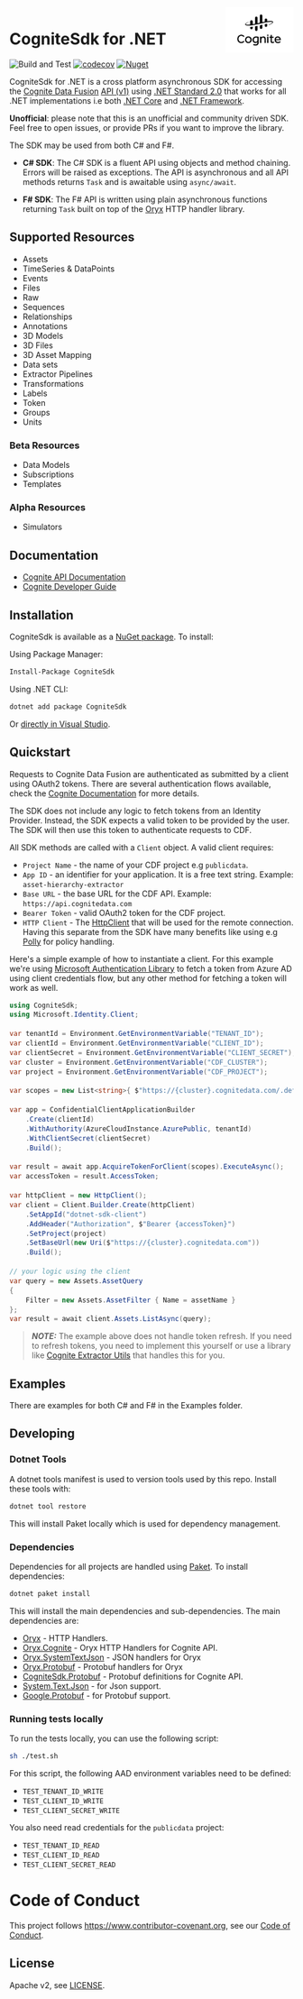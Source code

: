 <a href="https://cognite.com/">
    <img src="./cognite_logo.png" alt="Cognite logo" title="Cognite" align="right" height="80" />
</a>

# CogniteSdk for .NET

![Build and Test](https://github.com/cognitedata/cognite-sdk-dotnet/workflows/Build%20and%20Test/badge.svg)
[![codecov](https://codecov.io/gh/cognitedata/cognite-sdk-dotnet/branch/master/graph/badge.svg?token=da8aPB6l9U)](https://codecov.io/gh/cognitedata/cognite-sdk-dotnet)
[![Nuget](https://img.shields.io/nuget/vpre/CogniteSdk)](https://www.nuget.org/packages/CogniteSdk/)

CogniteSdk for .NET is a cross platform asynchronous SDK for accessing the [Cognite Data Fusion](https://docs.cognite.com/) [API (v1)](https://docs.cognite.com/api/v1/) using [.NET Standard 2.0](https://docs.microsoft.com/en-us/dotnet/standard/net-standard) that works for all .NET implementations i.e both [.NET Core](https://en.wikipedia.org/wiki/.NET_Core) and [.NET Framework](https://en.wikipedia.org/wiki/.NET_Framework).

**Unofficial**: please note that this is an unofficial and community driven SDK. Feel free to open issues, or provide PRs if you want to improve the library.

The SDK may be used from both C# and F#.

- **C# SDK**: The C# SDK is a fluent API using objects and method chaining. Errors will be raised as exceptions. The API is asynchronous and all API methods returns `Task` and is awaitable using `async/await`.

- **F# SDK**: The F# API is written using plain asynchronous functions returning `Task` built on top of the [Oryx](https://github.com/cognitedata/oryx) HTTP handler library.

## Supported Resources
- Assets
- TimeSeries & DataPoints
- Events
- Files
- Raw
- Sequences
- Relationships
- Annotations
- 3D Models
- 3D Files
- 3D Asset Mapping
- Data sets
- Extractor Pipelines
- Transformations
- Labels
- Token
- Groups
- Units

### Beta Resources
- Data Models
- Subscriptions
- Templates

### Alpha Resources
- Simulators

## Documentation
* [Cognite API Documentation](https://api-docs.cognite.com/)
* [Cognite Developer Guide](https://developer.cognite.com/dev/)

## Installation

CogniteSdk is available as a [NuGet package](https://www.nuget.org/packages/CogniteSdk/). To install:

Using Package Manager:
```sh
Install-Package CogniteSdk
```

Using .NET CLI:
```sh
dotnet add package CogniteSdk
```

Or [directly in Visual Studio](https://docs.microsoft.com/en-us/nuget/quickstart/install-and-use-a-package-in-visual-studio).

## Quickstart

Requests to Cognite Data Fusion are authenticated as submitted by a client using OAuth2 tokens. There are several authentication flows available, check the [Cognite Documentation](https://docs.cognite.com/cdf/access/concepts/authentication_flows_oidc/#:~:text=In%20the%20client%20credentials%20grant,get%20a%20time%2Dlimited%20token.) for more details.

The SDK does not include any logic to fetch tokens from an Identity Provider. Instead, the SDK expects a valid token to be provided by the user. The SDK will then use this token to authenticate requests to CDF.

All SDK methods are called with a `Client` object. A valid client requires:
- `Project Name` - the name of your CDF project e.g `publicdata`.
- `App ID` - an identifier for your application. It is a free text string. Example: `asset-hierarchy-extractor`
- `Base URL` - the base URL for the CDF API. Example: `https://api.cognitedata.com`
- `Bearer Token` - valid OAuth2 token for the CDF project.
- `HTTP Client` - The [HttpClient](https://docs.microsoft.com/en-us/dotnet/api/system.net.http.httpclient?view=netcore-3.1) that will be used for the remote connection. Having this separate from the SDK have many benefits like using e.g [Polly](https://github.com/App-vNext/Polly) for policy handling.

Here's a simple example of how to instantiate a client. For this example we're using [Microsoft Authentication Library](https://www.nuget.org/packages/Microsoft.Identity.Client/) to fetch a token from Azure AD using client credentials flow, but any other method for fetching a token will work as well.
```c#
using CogniteSdk;
using Microsoft.Identity.Client;

var tenantId = Environment.GetEnvironmentVariable("TENANT_ID");
var clientId = Environment.GetEnvironmentVariable("CLIENT_ID");
var clientSecret = Environment.GetEnvironmentVariable("CLIENT_SECRET");
var cluster = Environment.GetEnvironmentVariable("CDF_CLUSTER");
var project = Environment.GetEnvironmentVariable("CDF_PROJECT");

var scopes = new List<string>{ $"https://{cluster}.cognitedata.com/.default" };

var app = ConfidentialClientApplicationBuilder
    .Create(clientId)
    .WithAuthority(AzureCloudInstance.AzurePublic, tenantId)
    .WithClientSecret(clientSecret)
    .Build();

var result = await app.AcquireTokenForClient(scopes).ExecuteAsync();
var accessToken = result.AccessToken;

var httpClient = new HttpClient();
var client = Client.Builder.Create(httpClient)
    .SetAppId("dotnet-sdk-client")
    .AddHeader("Authorization", $"Bearer {accessToken}")
    .SetProject(project)
    .SetBaseUrl(new Uri($"https://{cluster}.cognitedata.com"))
    .Build();

// your logic using the client
var query = new Assets.AssetQuery
{
    Filter = new Assets.AssetFilter { Name = assetName }
};
var result = await client.Assets.ListAsync(query);
```

> **_NOTE:_** The example above does not handle token refresh. If you need to refresh tokens, you need to implement this yourself or use a library like [Cognite Extractor Utils](https://github.com/cognitedata/dotnet-extractor-utils) that handles this for you.

## Examples

There are examples for both C# and F# in the Examples folder.

## Developing

### Dotnet Tools

A dotnet tools manifest is used to version tools used by this repo.  Install these tools with:

```sh
dotnet tool restore
```

This will install Paket locally which is used for dependency management.

### Dependencies

Dependencies for all projects are handled using [Paket](https://fsprojects.github.io/Paket/). To install dependencies:

```sh
dotnet paket install
```

This will install the main dependencies and sub-dependencies. The main dependencies are:

- [Oryx](https://www.nuget.org/packages/Oryx/) - HTTP Handlers.
- [Oryx.Cognite](https://www.nuget.org/packages/Oryx.Cognite/) - Oryx HTTP Handlers for Cognite API.
- [Oryx.SystemTextJson](https://www.nuget.org/packages/Oryx.SystemTextJson/) - JSON handlers for Oryx
- [Oryx.Protobuf](https://www.nuget.org/packages/Oryx.Protobuf/) - Protobuf handlers for Oryx
- [CogniteSdk.Protobuf](https://www.nuget.org/packages/CogniteSdk.Protobuf/) - Protobuf definitions for Cognite API.
- [System.Text.Json](https://www.nuget.org/packages/System.Text.Json/) - for Json support.
- [Google.Protobuf](https://www.nuget.org/packages/Google.Protobuf) - for Protobuf support.

### Running tests locally
To run the tests locally, you can use the following script:
```sh
sh ./test.sh
```
For this script, the following AAD environment variables need to be defined:
- `TEST_TENANT_ID_WRITE`
- `TEST_CLIENT_ID_WRITE`
- `TEST_CLIENT_SECRET_WRITE`

You also need read credentials for the `publicdata` project:
- `TEST_TENANT_ID_READ`
- `TEST_CLIENT_ID_READ`
- `TEST_CLIENT_SECRET_READ`

# Code of Conduct

This project follows https://www.contributor-covenant.org, see our [Code of Conduct](https://github.com/cognitedata/cognite-sdk-dotnet/blob/master/CODE_OF_CONDUCT.md).

## License

Apache v2, see [LICENSE](https://github.com/cognitedata/cognite-sdk-dotnet/blob/master/LICENSE).
